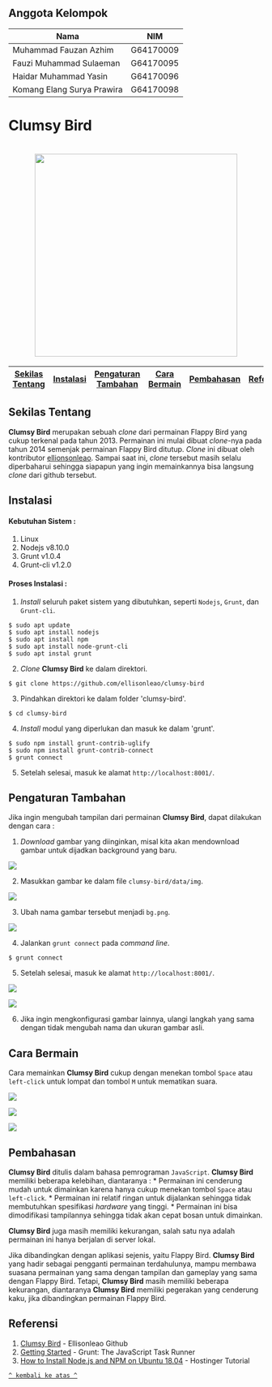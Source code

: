 ## Anggota Kelompok
| Nama                                | NIM         |
| ------------------------------------|:-----------:|
| Muhammad Fauzan Azhim               | G64170009   |
| Fauzi Muhammad Sulaeman             | G64170095   |
| Haidar Muhammad Yasin               | G64170096   |
| Komang Elang Surya Prawira          | G64170098   |


# Clumsy Bird
<h1 align="center"><img src="https://github.com/Osisuseso/Clumsy-Bird-Komdat-2020/blob/master/Images/flappy%20bird%20icon.png" width="400"></h1>

[Sekilas Tentang](#sekilas-tentang) | [Instalasi](#instalasi) | [Pengaturan Tambahan](#pengaturan-tambahan) | [Cara Bermain](#cara-bermain) | [Pembahasan](#pembahasan) | [Referensi](#referensi)
:---:|:---:|:---:|:---:|:---:|:---:|

## Sekilas Tentang

**Clumsy Bird** merupakan sebuah *clone* dari permainan Flappy Bird yang cukup terkenal pada tahun 2013. Permainan ini mulai dibuat *clone*-nya pada tahun 2014 semenjak permainan Flappy Bird ditutup. *Clone* ini dibuat oleh kontributor [ellionsonleao](https://github.com/ellisonleao). Sampai saat ini, *clone* tersebut masih selalu diperbaharui sehingga siapapun yang ingin memainkannya bisa langsung *clone* dari github tersebut. 

## Instalasi
#### Kebutuhan Sistem :
1. Linux
2. Nodejs v8.10.0
3. Grunt v1.0.4
4. Grunt-cli v1.2.0

#### Proses Instalasi :
1. *Install* seluruh paket sistem yang dibutuhkan, seperti `Nodejs`, `Grunt`, dan `Grunt-cli`.
```
$ sudo apt update
$ sudo apt install nodejs
$ sudo apt install npm
$ sudo apt install node-grunt-cli
$ sudo apt instal grunt
```
2. *Clone* **Clumsy Bird** ke dalam direktori.
```
$ git clone https://github.com/ellisonleao/clumsy-bird
```
3. Pindahkan direktori ke dalam folder 'clumsy-bird'.
```
$ cd clumsy-bird
```
4. *Install* modul yang diperlukan dan masuk ke dalam 'grunt'.
```
$ sudo npm install grunt-contrib-uglify
$ sudo npm install grunt-contrib-connect
$ grunt connect
```
5. Setelah selesai, masuk ke alamat `http://localhost:8001/`.

## Pengaturan Tambahan
Jika ingin mengubah tampilan dari permainan **Clumsy Bird**, dapat dilakukan dengan cara :
1. *Download* gambar yang diinginkan, misal kita akan mendownload gambar untuk dijadkan background yang baru.

![](https://github.com/Osisuseso/Clumsy-Bird-Komdat-2020/blob/master/Images/New%20BG.png)

2. Masukkan gambar ke dalam file `clumsy-bird/data/img`.

![](https://github.com/Osisuseso/Clumsy-Bird-Komdat-2020/blob/master/Images/New%20BG%202.png)

3. Ubah nama gambar tersebut menjadi `bg.png`.

![](https://github.com/Osisuseso/Clumsy-Bird-Komdat-2020/blob/master/Images/New%20BG%203.png)

4. Jalankan `grunt connect` pada *command line*.
```
$ grunt connect
```
5. Setelah selesai, masuk ke alamat `http://localhost:8001/`.

![](https://github.com/Osisuseso/Clumsy-Bird-Komdat-2020/blob/master/Images/New%20Game%20Play%201.png)

![](https://github.com/Osisuseso/Clumsy-Bird-Komdat-2020/blob/master/Images/New%20Game%20Play%202.png)

6. Jika ingin mengkonfigurasi gambar lainnya, ulangi langkah yang sama dengan tidak mengubah nama dan ukuran gambar asli.

## Cara Bermain
Cara memainkan **Clumsy Bird** cukup dengan menekan tombol `Space` atau `left-click` untuk lompat dan tombol `M` untuk mematikan suara.

![](https://github.com/Osisuseso/Clumsy-Bird-Komdat-2020/blob/master/Images/Gameplay%201.png)

![](https://github.com/Osisuseso/Clumsy-Bird-Komdat-2020/blob/master/Images/Gameplay%202.png)

![](https://github.com/Osisuseso/Clumsy-Bird-Komdat-2020/blob/master/Images/Gameplay%203.png)

## Pembahasan
**Clumsy Bird** ditulis dalam bahasa pemrograman `JavaScript`. **Clumsy Bird** memiliki  beberapa kelebihan, diantaranya :
       * Permainan ini cenderung mudah untuk dimainkan karena hanya cukup menekan tombol `Space` atau `left-click`.
       * Permainan ini relatif ringan untuk dijalankan sehingga tidak membutuhkan spesifikasi *hardware* yang tinggi.
       * Permainan ini bisa dimodifikasi tampilannya sehingga tidak akan cepat bosan untuk dimainkan.

**Clumsy Bird** juga masih memiliki kekurangan, salah satu nya adalah permainan ini hanya berjalan di server lokal.  

Jika dibandingkan dengan aplikasi sejenis, yaitu Flappy Bird. **Clumsy Bird** yang hadir sebagai pengganti permainan terdahulunya, mampu membawa suasana permainan yang sama dengan tampilan dan gameplay yang sama dengan Flappy Bird. Tetapi, **Clumsy Bird** masih memiliki beberapa kekurangan, diantaranya **Clumsy Bird** memiliki pegerakan yang cenderung kaku, jika dibandingkan permainan Flappy Bird.  

## Referensi
1. [Clumsy Bird](https://github.com/ellisonleao/clumsy-bird) - Ellisonleao Github
2. [Getting Started](https://gruntjs.com/getting-started) - Grunt: The JavaScript Task Runner
3. [How to Install Node.js and NPM on Ubuntu 18.04](https://www.hostinger.com/tutorials/how-to-install-node-ubuntu) - Hostinger Tutorial

[`^ kembali ke atas ^`](#)
